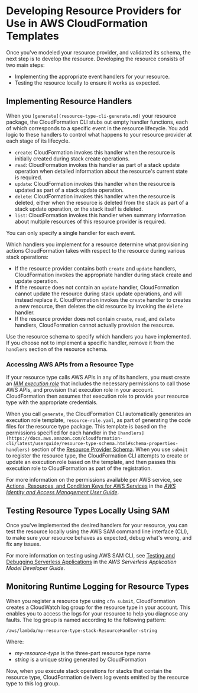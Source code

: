 # Developing Resource Providers for Use in AWS CloudFormation Templates<a name="resource-type-develop"></a>

Once you've modeled your resource provider, and validated its schema, the next step is to develop the resource\. Developing the resource consists of two main steps:
+ Implementing the appropriate event handlers for your resource\.
+ Testing the resource locally to ensure it works as expected\.

## Implementing Resource Handlers<a name="resource-type-develop-implement-handlers"></a>

When you `[generate](resource-type-cli-generate.md)` your resource package, the CloudFormation CLI stubs out empty handler functions, each of which corresponds to a specific event in the resource lifecycle\. You add logic to these handlers to control what happens to your resource provider at each stage of its lifecycle\.
+ `create`: CloudFormation invokes this handler when the resource is initially created during stack create operations\.
+ `read`: CloudFormation invokes this handler as part of a stack update operation when detailed information about the resource's current state is required\.
+ `update`: CloudFormation invokes this handler when the resource is updated as part of a stack update operation\.
+ `delete`: CloudFormation invokes this handler when the resource is deleted, either when the resource is deleted from the stack as part of a stack update operation, or the stack itself is deleted\.
+ `list`: CloudFormation invokes this handler when summary information about multiple resources of this resource provider is required\.

You can only specify a single handler for each event\.

Which handlers you implement for a resource determine what provisioning actions CloudFormation takes with respect to the resource during various stack operations:
+ If the resource provider contains both `create` and `update` handlers, CloudFormation invokes the appropriate handler during stack create and update operation\.
+ If the resource does not contain an `update` handler, CloudFormation cannot update the resource during stack update operations, and will instead replace it\. CloudFormation invokes the `create` handler to creates a new resource, then deletes the old resource by invoking the `delete` handler\.
+ If the resource provider does not contain `create`, `read`, and `delete` handlers, CloudFormation cannot actually provision the resource\.

Use the resource schema to specify which handlers you have implemented\. If you choose not to implement a specific handler, remove it from the `handlers` section of the resource schema\.

### Accessing AWS APIs from a Resource Type<a name="resource-type-develop-executionrole"></a>

If your resource type calls AWS APIs in any of its handlers, you must create an *[IAM execution role](https://docs.aws.amazon.com/IAM/latest/UserGuide/id_roles.html)* that includes the necessary permissions to call those AWS APIs, and provision that execution role in your account\. CloudFormation then assumes that execution role to provide your resource type with the appropriate credentials\.

When you call `generate`, the CloudFormation CLI automatically generates an execution role template, `resource-role.yaml`, as part of generating the code files for the resource type package\. This template is based on the permissions specified for each handler in the `[handlers](https://docs.aws.amazon.com/cloudformation-cli/latest/userguide/resource-type-schema.html#schema-properties-handlers)` section of the [Resource Provider Schema](https://docs.aws.amazon.com/cloudformation-cli/latest/userguide/resource-type-schema.html)\. When you use `submit` to register the resource type, the CloudFormation CLI attempts to create or update an execution role based on the template, and then passes this execution role to CloudFormation as part of the registration\.

For more information on the permissions available per AWS service, see [Actions, Resources, and Condition Keys for AWS Services](https://docs.aws.amazon.com/IAM/latest/UserGuide/reference_policies_actions-resources-contextkeys.html) in the *[AWS Identity and Access Management User Guide](https://docs.aws.amazon.com/IAM/latest/UserGuide/introduction.html)*\.

## Testing Resource Types Locally Using SAM<a name="resource-type-develop-test"></a>

Once you've implemented the desired handlers for your resource, you can test the resource locally using the AWS SAM command line interface \(CLI\), to make sure your resource behaves as expected, debug what's wrong, and fix any issues\.

For more information on testing using AWS SAM CLI, see [Testing and Debugging Serverless Applications](https://docs.aws.amazon.com/serverless-application-model/latest/developerguide/serverless-test-and-debug.html) in the *AWS Serverless Application Model Developer Guide*\.

## Monitoring Runtime Logging for Resource Types<a name="resource-type-develop-log"></a>

When you register a resource type using `cfn submit`, CloudFormation creates a CloudWatch log group for the resource type in your account\. This enables you to access the logs for your resource to help you diagnose any faults\. The log group is named according to the following pattern:

`/aws/lambda/my-resource-type-stack-ResourceHandler-string`

Where:
+ *my\-resource\-type* is the three\-part resource type name
+ *string* is a unique string generated by CloudFormation

Now, when you execute stack operations for stacks that contain the resource type, CloudFormation delivers log events emitted by the resource type to this log group\.
